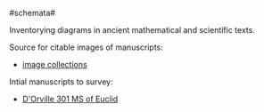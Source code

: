 #schemata#

Inventorying diagrams in ancient mathematical and scientific texts.

Source for citable images of manuscripts:

- [image collections](http://beta.hpcc.uh.edu/tomcat/mss/photos)

Intial manuscripts to survey:

- [D'Orville 301 MS of Euclid]()


